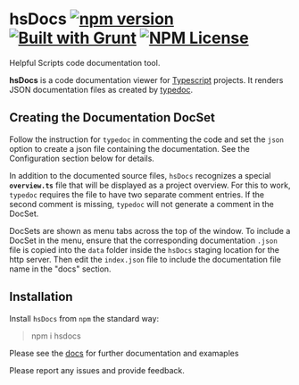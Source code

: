 hsDocs [![npm version](https://badge.fury.io/js/hsdocs.svg)](https://badge.fury.io/js/hsdocs) [![Built with Grunt](https://cdn.gruntjs.com/builtwith.svg)](https://gruntjs.com/) [![NPM License](https://img.shields.io/badge/license-MIT-brightgreen.svg)](https://www.npmjs.com/package/hsdocs)
========

Helpful Scripts code documentation tool.

**hsDocs**  is a code documentation viewer for [Typescript](https://www.typescriptlang.org) projects.
It renders JSON documentation files as created by [typedoc](http://typedoc.org).

## Creating the Documentation DocSet
Follow the instruction for `typedoc` in commenting the code and set the `json` option to create a 
json file containing the documentation. See the Configuration section below for details.

In addition to the documented source files, `hsDocs` recognizes a special **`overview.ts`** file 
that will be displayed as a project overview. 
For this to work, `typedoc` requires the file to have two separate comment entries.
If the second comment is missing, `typedoc` will not generate a comment in the DocSet.

DocSets are shown as menu tabs across the top of the window. To include a DocSet in the menu, ensure that the 
corresponding documentation `.json` file is copied into the `data` folder inside the `hsDocs` staging location 
for the http server. Then edit the `index.json` file to include the documentation file name in the "docs" section. 

## Installation
Install `hsDocs` from `npm` the standard way:
> npm i hsdocs

Please see the [docs](https://helpfulscripts.github.io/hsDocs/docs/indexGH.html#!/api/hsDocs/0) for further documentation and examaples

Please report any issues and provide feedback.
 